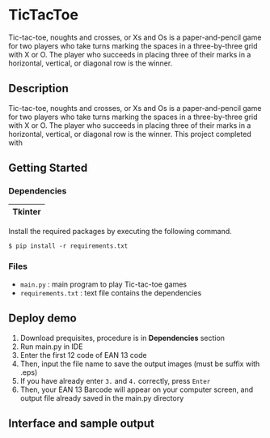 # TicTacToe
Tic-tac-toe, noughts and crosses, or Xs and Os is a paper-and-pencil game for two players who take turns marking the spaces in a three-by-three grid with X or O. The player who succeeds in placing three of their marks in a horizontal, vertical, or diagonal row is the winner.

## Description
Tic-tac-toe, noughts and crosses, or Xs and Os is a paper-and-pencil game for two players who take turns marking the spaces in a three-by-three grid with X or O. The player who succeeds in placing three of their marks in a horizontal, vertical, or diagonal row is the winner. This project completed with 

## Getting Started
### Dependencies
| Tkinter       |
| ------------- |

Install the required packages by executing the following command.

```$ pip install -r requirements.txt```

### Files
- ```main.py``` : main program to play Tic-tac-toe games
- ```requirements.txt``` : text file contains the dependencies

## Deploy demo
1. Download prequisites, procedure is in **Dependencies** section
2. Run main.py in IDE
3. Enter the first 12 code of EAN 13 code
4. Then, input the file name to save the output images (must be suffix with .eps)
5. If you have already enter ```3.``` and ```4.``` correctly, press ```Enter```
6. Then, your EAN 13 Barcode will appear on your computer screen, and output file already saved in the main.py directory

## Interface and sample output
